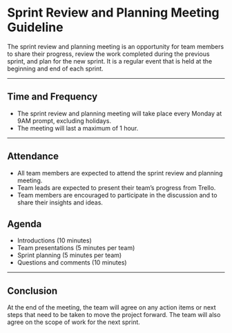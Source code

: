 # Sprint Review and Planning Meeting Guideline

The sprint review and planning meeting is an opportunity for team members to share their progress, review the work completed during the previous sprint, and plan for the new sprint. It is a regular event that is held at the beginning and end of each sprint.

<hr>

## Time and Frequency

 - The sprint review and planning meeting will take place every Monday at 9AM prompt, excluding holidays.
 - The meeting will last a maximum of 1 hour.

<hr>

## Attendance

 - All team members are expected to attend the sprint review and planning meeting.
 - Team leads are expected to present their team’s progress from Trello.
 - Team members are encouraged to participate in the discussion and to share their insights and ideas.

## Agenda
 - Introductions (10 minutes)
 - Team presentations (5 minutes per team)
 - Sprint planning (5 minutes per team)
 - Questions and comments (10 minutes)

<hr>

## Conclusion

At the end of the meeting, the team will agree on any action items or next steps that need to be taken to move the project forward.
The team will also agree on the scope of work for the next sprint.
